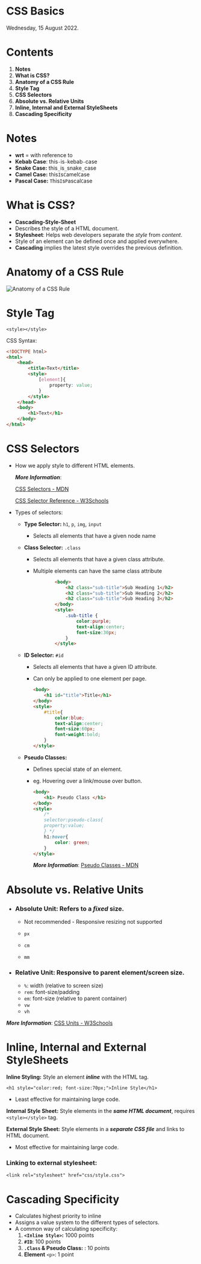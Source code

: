 # CSS Basics

Wednesday, 15 August 2022.

# Contents

1. __Notes__
2. __What is CSS?__
3. __Anatomy of a CSS Rule__
4. __Style Tag__
5. __CSS Selectors__
6. __Absolute vs. Relative Units__
7. __Inline, Internal and External StyleSheets__
8. __Cascading Specificity__

# Notes

- __wrt__ = with reference to
- __Kebab Case__: this`-`is`-`kebab`-`case
- __Snake Case:__ this`_`is`_`snake`_`case
- __Camel Case:__ this`I`s`C`amel`C`ase
- __Pascal Case:__ `T`his`I`s`P`ascal`C`ase

# What is CSS?

- __Cascading-Style-Sheet__
- Describes the style of a HTML document.
- __Stylesheet__: Helps web developers separate the _style_ from _content_.
- Style of an element can be defined once and applied everywhere.
- __Cascading__ implies the latest style overrides the previous definition.

# Anatomy of a CSS Rule

![Anatomy of a CSS Rule](https://learnwebcode.com/wp-content/uploads/2010/02/anatomy-of-a-css-rule.gif)

# Style Tag

`<style></style>`

CSS Syntax:

``` html
<!DOCTYPE html>
<html>
    <head>
        <title>Text</title>
        <style>
            [element]{
                property: value;
            }
        </style>
    </head>
    <body>
        <h1>Text</h1>
    </body>
</html>
```

# CSS Selectors

- How we apply style to different HTML elements.
  
    __*More Information*__:

    [CSS Selectors - MDN](https://developer.mozilla.org/en-US/docs/Web/CSS/CSS_Selectors)

    [CSS Selector Reference - W3Schools](https://www.w3schools.com/cssref/css_selectors.asp)
- Types of selectors:
  - __Type Selector:__ `h1`, `p`, `img`, `input`
    - Selects all elements that have a given node name
  - __Class Selector:__ `.class`
    - Selects all elements that have a given class attribute.
    - Multiple elements can have the same class attribute
  
        ``` html
                <body>
                    <h2 class="sub-title">Sub Heading 1</h2>
                    <h2 class="sub-title">Sub Heading 2</h2>
                    <h2 class="sub-title">Sub Heading 3</h2>
                </body>
                <style>
                    .sub-title {
                        color:purple;
                        text-align:center;
                        font-size:30px;
                    }
                </style>
        ```

  - __ID Selector:__ `#id`
    - Selects all elements that have a given ID attribute.
    - Can only be applied to one element per page.
  
        ``` html
        <body>
            <h1 id="title">Title</h1>
        </body>
        <style>
            #title{
                color:blue;
                text-align:center;
                font-size:60px;
                font-weight:bold;
            }
        </style>
        ```

  - __Pseudo Classes:__
    - Defines special state of an element.
    - eg. Hovering over a link/mouse over button.
  
        ```html
        <body>
            <h1> Pseudo Class </h1>
        </body>
        <style>
            /*
            selector:pseudo-class{
            property:value;
            } */
            h1:hover{
                color: green;
            }
        </style>
        ```

        __*More Information*__: [Pseudo Classes - MDN](https://developer.mozilla.org/en-US/docs/Web/CSS/Pseudo-classes)

# Absolute vs. Relative Units

- ### __Absolute Unit:__ Refers to a __*fixed*__ size.
  
  - Not recommended - Responsive resizing not supported
  
  - `px`
  - `cm`
  - `mm`
  
- ### __Relative Unit:__ Responsive to parent element/screen size.
  
  - `%`: width (relative to screen size)
  - `rem`: font-size/padding
  - `em`: font-size (relative to parent container)
  - `vw`
  - `vh`

__*More Information*__: [CSS Units - W3Schools](https://www.w3schools.com/cssref/css_units.asp)

# Inline, Internal and External StyleSheets

__Inline Styling:__ Style an element **_inline_** with the HTML tag.

`<h1 style="color:red; font-size:70px;">Inline Style</h1>`

- Least effective for maintaining large code.

__Internal Style Sheet:__ Style elements in the __*same HTML document*__, requires `<style></style>` tag.

__External Style Sheet:__ Style elements in a __*separate CSS file*__ and links to HTML document.

- Most effective for maintaining large code.

### Linking to external stylesheet:

`<link rel="stylesheet" href="css/style.css">`

# Cascading Specificity

- Calculates highest priority to inline
- Assigns a value system to the different types of selectors.
- A common way of calculating specificity:
  1. __`<Inline Style>`:__ 1000 points
  2. __`#ID`__: 100 points
  3. __`.Class` & Pseudo Class:__ : 10 points
  4. __Element__ `<p>`: 1 point
